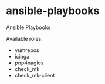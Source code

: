 ansible-playbooks
=================

Ansible Playbooks

Available roles:
- yumrepos
- icinga
- pnp4nagios
- check_mk
- check_mk-client
